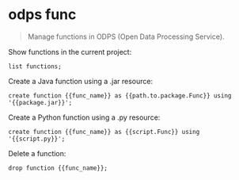 odps func
=========

> Manage functions in ODPS (Open Data Processing Service).

Show functions in the current project:

    list functions;

Create a Java function using a .jar resource:

    create function {{func_name}} as {{path.to.package.Func}} using '{{package.jar}}';

Create a Python function using a .py resource:

    create function {{func_name}} as {{script.Func}} using '{{script.py}}';

Delete a function:

    drop function {{func_name}};
